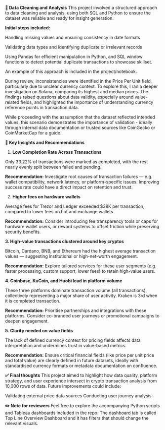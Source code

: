 **🔹 Data Cleaning and Analysis**
This project involved a structured approach to data cleaning and analysis, using both SQL and Python to ensure the dataset was reliable and ready for insight generation.

**Initial steps included:**

Handling missing values and ensuring consistency in date formats

Validating data types and identifying duplicate or irrelevant records

Using Pandas for efficient manipulation in Python, and SQL window functions to detect potential duplicate transactions to showcase skillset.

An example of this approach is included in the project/notebook.

During review, inconsistencies were identified in the Price Per Unit field, particularly due to unclear currency context. To explore this, I ran a deeper investigation on Solana, comparing its highest and median prices. The findings raised questions about data validity, especially around value-related fields, and highlighted the importance of understanding currency reference points in transaction data.

While proceeding with the assumption that the dataset reflected intended values, this scenario demonstrates the importance of validation - ideally through internal data documentation or trusted sources like CoinGecko or CoinMarketCap for a guide.

**🔹 Key Insights and Recommendations**
1. **Low Completion Rate Across Transactions**

Only 33.22% of transactions were marked as completed, with the rest nearly evenly split between failed and pending.

**Recommendation:** Investigate root causes of transaction failures — e.g. wallet compatibility, network latency, or platform-specific issues. Improving success rate could have a direct impact on retention and trust.

2. **Higher fees on hardware wallets**

Average fees for Trezor and Ledger exceeded $38K per transaction, compared to lower fees on hot and exchange wallets.

**Recommendation:** Consider introducing fee transparency tools or caps for hardware wallet users, or reward systems to offset friction while preserving security benefits.

**3. High-value transactions clustered around key cryptos**

Bitcoin, Cardano, BNB, and Ethereum had the highest average transaction values — suggesting institutional or high-net-worth engagement.

**Recommendation:** Explore tailored services for these user segments (e.g. faster processing, custom support, lower fees) to retain high-value users.

**4. Coinbase, KuCoin, and Huobi lead in platform volume**

These three platforms dominate transaction volume (all transactions), collectively representing a major share of user activity. Kraken is 3rd when it is completed transaction.

**Recommendation:** Prioritise partnerships and integrations with these platforms. Consider co-branded user journeys or promotional campaigns to deepen engagement.

**5. Clarity needed on value fields**

The lack of defined currency context for pricing fields affects data interpretation and undermines trust in value-based metrics.

**Recommendation:** Ensure critical financial fields (like price per unit price and total value) are clearly defined in future datasets, ideally with standardised currency formats or metadata documentation on confluence.

**✅ Final thoughts**
This project aimed to highlight how data quality, platform strategy, and user experience intersect in crypto transaction analysis from 10,000 rows of data. Future improvements could include:

Validating external price data sources
Conducting user journey analysis

**✏️ Note for reviewers**
Feel free to explore the accompanying Python scripts and Tableau dashboards included in the repo. The dashboard tab is called Top Line Overview Dashboard and it has filters that should change the relevant visuals.
